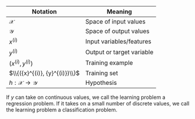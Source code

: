 
| Notation | Meaning |
|----------|---------|
|$\mathcal{X}$|Space of input values|
|$\mathcal{Y}$|Space of output values|
|${x}^{(i)}$| Input variables/features|
|$y^{(i)}$| Output or target variable|
|$({x}^{(i)}, {y}^{(i)})$| Training example|
|$\\{({x}^{(i)}, {y}^{(i)})\\}$|Training set|
|$h: \mathcal{X} \to \mathcal{Y}$| Hypothesis |


  If $y$ can take on continuous values, we call the learning problem a regression problem. If it takes on a small number of discrete values, we call the learning problem a classification problem.
